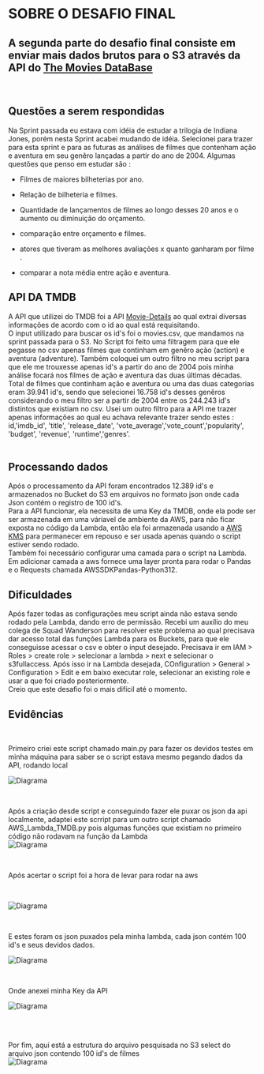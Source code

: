 # SOBRE O DESAFIO FINAL
## A segunda parte do desafio final consiste em enviar mais dados brutos para o S3 através da API do [The Movies DataBase](https://developer.themoviedb.org/docs/getting-started)

<br>

## Questões a serem respondidas
Na Sprint passada eu estava com idéia de estudar a trilogia de Indiana Jones, porém nesta Sprint acabei mudando de idéia.
Selecionei para trazer para esta sprint e para as futuras as análises de filmes que contenham ação e aventura em seu genêro lançadas a partir do ano de 2004. Algumas questões que penso em estudar são :
<br>

- Filmes de maiores bilheterias por ano. <br>

- Relação de bilheteria e filmes. <br>

- Quantidade de lançamentos de filmes ao longo desses 20 anos e o aumento ou diminuição do orçamento. <br>

- comparação entre orçamento e filmes. <br>

- atores que tiveram as melhores avaliações x quanto ganharam por filme . <br>

- comparar a nota média entre ação e aventura. <br>

## API DA TMDB
A API que utilizei do TMDB foi a API [Movie-Details](https://developer.themoviedb.org/reference/movie-details) ao qual extrai diversas informações de acordo com o id ao qual está requisitando. <br> 
O input utilizado para buscar os id's foi o movies.csv, que mandamos na sprint passada para o S3. No Script foi feito uma filtragem para que ele pegasse no csv apenas filmes que continham em genêro ação (action) e aventura (adventure). Também coloquei um outro filtro no meu script para que ele me trouxesse apenas id's a partir do ano de 2004 pois minha análise focará nos filmes de ação e aventura das duas últimas décadas. Total de filmes que continham ação e aventura ou uma das duas categorias eram 39.941 id's, sendo que selecionei 16.758 id's desses genêros considerando o meu filtro ser a partir de 2004 entre os 244.243 id's distintos que existiam no csv. Usei um outro filtro para a API me trazer apenas informações ao qual eu achava relevante trazer sendo estes : id,'imdb_id', 'title', 'release_date', 'vote_average','vote_count','popularity', 'budget', 'revenue', 'runtime','genres'.
<br>
<br>
## Processando dados
Após o processamento da API foram encontrados 12.389 id's e armazenados no Bucket do S3 em arquivos no formato json onde cada Json contém o registro de 100 id's. <br>
Para a API funcionar, ela necessita de uma Key da TMDB, onde ela pode ser ser armazenada em uma váriavel de ambiente da AWS, para não ficar exposta no código da Lambda, então ela foi armazenada usando a [AWS KMS](https://aws.amazon.com/pt/kms/) para permanecer em repouso e ser usada apenas quando o script estiver sendo rodado. <br>
Também foi necessário configurar uma camada para o script na Lambda. Em adicionar camada a aws fornece uma layer pronta para rodar o Pandas e o Requests chamada AWSSDKPandas-Python312. <br>

## Dificuldades
Após fazer todas as configurações meu script ainda não estava sendo rodado pela Lambda, dando erro de permissão. Recebi um auxílio do meu colega de Squad Wanderson para resolver este problema ao qual precisava dar acesso total das funções Lambda para os Buckets, para que ele conseguisse acessar o csv e obter o input desejado. Precisava ir em IAM > Roles > create role > selecionar a lambda > next e selecionar o s3fullaccess. Após isso ir na Lambda desejada, COnfiguration > General > Configuration > Edit e em baixo executar role, selecionar an existing role e usar a que foi criado posteriormente. <br>
Creio que este desafio foi o mais difícil até o momento. <br>

## Evidências 

<br>

Primeiro criei este script chamado main.py para fazer os devidos testes em minha máquina para saber se o script estava mesmo pegando dados da API, rodando local

![Diagrama](https://github.com/rafaelkabata/ProgramaBolsasPB/blob/main/Sprint%207/evidencias/script_teste_local.png)

<br>

Após a criação desde script e conseguindo fazer ele puxar os json da api localmente, adaptei este scrript para um outro script chamado AWS_Lambda_TMDB.py pois algumas funções que existiam no primeiro código não rodavam na função da Lambda
<br>
![Diagrama](https://github.com/rafaelkabata/ProgramaBolsasPB/blob/main/Sprint%207/evidencias/script_local.png)

<br>

Após acertar o script foi a hora de levar para rodar na aws

<br>

![Diagrama](https://github.com/rafaelkabata/ProgramaBolsasPB/blob/main/Sprint%207/evidencias/script_lambda.png)

<br>

E estes foram os json puxados pela minha lambda, cada json contém 100 id's e seus devidos dados.

![Diagrama](https://github.com/rafaelkabata/ProgramaBolsasPB/blob/main/Sprint%207/evidencias/s3.png)

<br>

Onde anexei minha Key da API 
<br>

![Diagrama](https://github.com/rafaelkabata/ProgramaBolsasPB/blob/main/Sprint%207/evidencias/token.png)

<br>
<br>

Por fim, aqui está a estrutura do arquivo pesquisada no S3 select do arquivo json contendo 100 id's de filmes 
<br>
![Diagrama](https://github.com/rafaelkabata/ProgramaBolsasPB/blob/main/Sprint%207/evidencias/s3_select_json.png)












